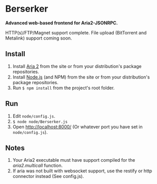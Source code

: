 Berserker
=========
**Advanced web-based frontend for Aria2-JSONRPC.**

HTTP(s)/FTP/Magnet support complete. File upload (BitTorrent and Metalink) support coming soon.

Install
-------
1. Install [Aria 2](http://aria2.sourceforge.net/) from the site or from your distribution's package repositories.
2. Install [Node.js](http://nodejs.org/) (and NPM) from the site or from your distribution's package repositories.
2. Run `$ npm install` from the project's root folder.
    
Run
---
1. Edit `node/config.js`.
1. `$ node node/Berserker.js`
1. Open <http://localhost:8000/> (Or whatever port you have set in `node/config.js`).

Notes
-----
1. Your Aria2 executable must have support compiled for the *aria2.multicall* function. 
1. If aria was not built with websocket support, use the restify or http connector instead (See config.js).
